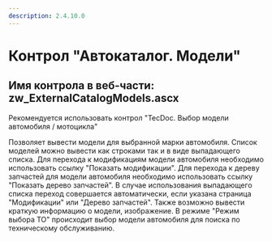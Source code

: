 ```yaml
---
description: 2.4.10.0
---
```


# Контрол "Автокаталог. Модели"

## Имя контрола в веб-части: zw\_ExternalCatalogModels.ascx

Рекомендуется использовать контрол "TecDoc. Выбор модели автомобиля / мотоцикла"

Позволяет вывести модели для выбранной марки автомобиля. Список моделей можно вывести как строками так и в виде выпадающего списка. Для перехода к модификациям модели автомобиля необходимо использовать ссылку "Показать модификации". Для перехода к дереву запчастей для модели автомобиля необходимо использовать ссылку "Показать дерево запчастей". В случае использования выпадающего списка переход совершается автоматически, если указана страница "Модификации" или "Дерево запчастей". Также возможно вывести краткую информацию о модели, изображение. В режиме "Режим выбора ТО" происходит выбор модели автомобиля для поиска по техническому обслуживанию.

